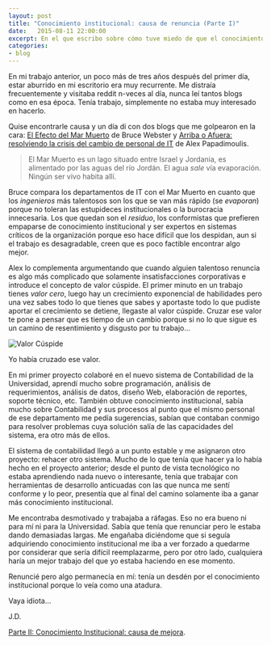 ```yaml
---
layout: post
title: "Conocimiento institucional: causa de renuncia (Parte I)"
date:   2015-08-11 22:00:00
excerpt: En el que escribo sobre cómo tuve miedo de que el conocimiento institucional me mantuviera en una institución de la que quería renunciar.
categories:
- blog
---
```

En mi trabajo anterior, un poco más de tres años después del primer día, estar aburrido en mi escritorio era muy recurrente. Me distraía frecuentemente y visitaba reddit n-veces al día, nunca leí tantos blogs como en esa época. Tenía trabajo, simplemente no estaba muy interesado en hacerlo. 

Quise encontrarle causa y un día di con dos blogs que me golpearon en la cara: [El Efecto del Mar Muerto](http://brucefwebster.com/2008/04/11/the-wetware-crisis-the-dead-sea-effect/) de Bruce Webster y [Arriba o Afuera: resolviendo la crisis del cambio de personal de IT](http://thedailywtf.com/articles/Up-or-Out-Solving-the-IT-Turnover-Crisis) de Alex Papadimoulis.

> El Mar Muerto es un lago situado entre Israel y Jordania, es alimentado por las aguas del río Jordán. El agua *sale* vía evaporación. Ningún ser vivo habita allí.

Bruce compara los departamentos de IT con el Mar Muerto en cuanto que los *ingenieros* más talentosos son los que se van más rápido (se *evaporan*) porque no toleran las estupideces institucionales o la burocracia innecesaria. Los que quedan son el *residuo*, los conformistas que prefieren empaparse de conocimiento institucional y ser expertos en sistemas críticos de la organización porque eso hace difícil que los despidan, aun si el trabajo es desagradable, creen que es poco factible encontrar algo mejor.

Alex lo complementa argumentando que cuando alguien talentoso renuncia es algo más complicado que solamente insatisfacciones corporativas e introduce el concepto de valor cúspide. El primer minuto en un trabajo tienes *valor cero*, luego hay un crecimiento exponencial de habilidades pero una vez sabes todo lo que tienes que sabes y aportaste todo lo que pudiste aportar el crecimiento se detiene, llegaste al valor cúspide. Cruzar ese valor te pone a pensar que es tiempo de un cambio porque si no lo que sigue es un camino de resentimiento y disgusto por tu trabajo...

![Valor Cúspide](http://i.imgur.com/bMw055E.png)

Yo había cruzado ese valor.

En mi primer proyecto colaboré en el nuevo sistema de Contabilidad de la Universidad, aprendí mucho sobre programación, análisis de requerimientos, análisis de datos, diseño Web, elaboración de reportes, soporte técnico, etc. También obtuve conocimiento institucional, sabía mucho sobre Contabilidad y sus procesos al punto que el mismo personal de ese departamento me pedía sugerencias, sabían que contaban conmigo para resolver problemas cuya solución salía de las capacidades del sistema, era otro más de ellos.

El sistema de contabilidad llegó a un punto estable y me asignaron otro proyecto: rehacer otro sistema. Mucho de lo que tenía que hacer ya lo había hecho en el proyecto anterior; desde el punto de vista tecnológico no estaba aprendiendo nada nuevo o interesante, tenía que trabajar con herramientas de desarrollo anticuadas con las que nunca me sentí conforme y lo peor, presentía que al final del camino solamente iba a ganar más conocimiento institucional.

Me encontraba desmotivado y trabajaba a ráfagas. Eso no era bueno ni para mí ni para la Universidad. Sabía que tenía que renunciar pero le estaba dando demasiadas largas. Me engañaba diciéndome que si seguía adquiriendo conocimiento institucional me iba a ver forzado a quedarme por considerar que sería difícil reemplazarme, pero por otro lado, cualquiera haría un mejor trabajo del que yo estaba haciendo en ese momento.

Renuncié pero algo permanecía en mí: tenía un desdén por el conocimiento institucional porque lo veía como una atadura. 

Vaya idiota...

J.D.

[Parte II: Conocimiento Institucional: causa de mejora](http://www.jdzarate.com/blog/2015/08/12/conocimiento-institucional-causa-mejora.html).

